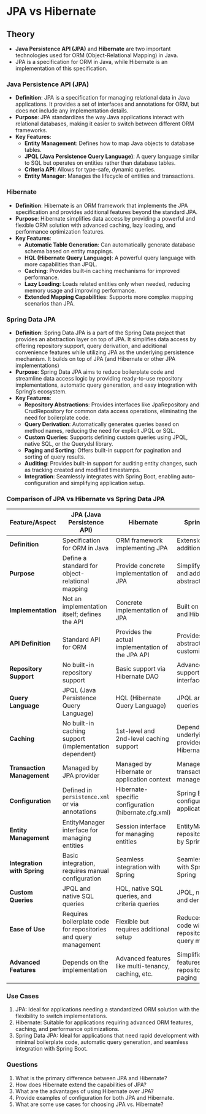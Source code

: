 # JPA vs Hibernate

## Theory

- **Java Persistence API (JPA)** and **Hibernate** are two important technologies used for ORM (Object-Relational Mapping) in Java.
- JPA is a specification for ORM in Java, while Hibernate is an implementation of this specification.

### Java Persistence API (JPA)

- **Definition**: JPA is a specification for managing relational data in Java applications. It provides a set of interfaces and annotations for ORM, but does not include any implementation details.
- **Purpose**: JPA standardizes the way Java applications interact with relational databases, making it easier to switch between different ORM frameworks.
- **Key Features**:
  - **Entity Management**: Defines how to map Java objects to database tables.
  - **JPQL (Java Persistence Query Language)**: A query language similar to SQL but operates on entities rather than database tables.
  - **Criteria API**: Allows for type-safe, dynamic queries.
  - **Entity Manager**: Manages the lifecycle of entities and transactions.

### Hibernate

- **Definition**: Hibernate is an ORM framework that implements the JPA specification and provides additional features beyond the standard JPA.
- **Purpose**: Hibernate simplifies data access by providing a powerful and flexible ORM solution with advanced caching, lazy loading, and performance optimization features.
- **Key Features**:
  - **Automatic Table Generation**: Can automatically generate database schema based on entity mappings.
  - **HQL (Hibernate Query Language)**: A powerful query language with more capabilities than JPQL.
  - **Caching**: Provides built-in caching mechanisms for improved performance.
  - **Lazy Loading**: Loads related entities only when needed, reducing memory usage and improving performance.
  - **Extended Mapping Capabilities**: Supports more complex mapping scenarios than JPA.

### Spring Data JPA

- **Definition**: Spring Data JPA is a part of the Spring Data project that provides an abstraction layer on top of JPA. It simplifies data access by offering repository support, query derivation, and additional convenience features while utilizing JPA as the underlying persistence mechanism. It builds on top of JPA (and Hibernate or other JPA implementations)
- **Purpose**: Spring Data JPA aims to reduce boilerplate code and streamline data access logic by providing ready-to-use repository implementations, automatic query generation, and easy integration with Spring’s ecosystem.
- **Key Features**:
  - **Repository Abstractions**: Provides interfaces like JpaRepository and CrudRepository for common data access operations, eliminating the need for boilerplate code.
  - **Query Derivation**: Automatically generates queries based on method names, reducing the need for explicit JPQL or SQL.
  - **Custom Queries**: Supports defining custom queries using JPQL, native SQL, or the Querydsl library.
  - **Paging and Sorting**: Offers built-in support for pagination and sorting of query results.
  - **Auditing**: Provides built-in support for auditing entity changes, such as tracking created and modified timestamps.
  - **Integration**: Seamlessly integrates with Spring Boot, enabling auto-configuration and simplifying application setup.

### Comparison of JPA vs Hibernate vs Spring Data JPA

| **Feature/Aspect**          | **JPA (Java Persistence API)**                                  | **Hibernate**                                        | **Spring Data JPA**                                          |
| --------------------------- | --------------------------------------------------------------- | ---------------------------------------------------- | ------------------------------------------------------------ |
| **Definition**              | Specification for ORM in Java                                   | ORM framework implementing JPA                       | Extension of JPA with additional features                    |
| **Purpose**                 | Define a standard for object-relational mapping                 | Provide concrete implementation of JPA               | Simplify JPA usage and add repository abstractions           |
| **Implementation**          | Not an implementation itself; defines the API                   | Concrete implementation of JPA                       | Built on top of JPA and Hibernate                            |
| **API Definition**          | Standard API for ORM                                            | Provides the actual implementation of the JPA API    | Provides repository abstractions and customizations          |
| **Repository Support**      | No built-in repository support                                  | Basic support via Hibernate DAO                      | Advanced repository support with interfaces                  |
| **Query Language**          | JPQL (Java Persistence Query Language)                          | HQL (Hibernate Query Language)                       | JPQL and derived queries                                     |
| **Caching**                 | No built-in caching support (implementation dependent)          | 1st-level and 2nd-level caching support              | Depends on the underlying JPA provider (e.g., Hibernate)     |
| **Transaction Management**  | Managed by JPA provider                                         | Managed by Hibernate or application context          | Managed by Spring’s transaction management system            |
| **Configuration**           | Defined in `persistence.xml` or via annotations                 | Hibernate-specific configuration (hibernate.cfg.xml) | Spring Boot auto-configuration or application.properties     |
| **Entity Management**       | EntityManager interface for managing entities                   | Session interface for managing entities              | EntityManager and repositories managed by Spring             |
| **Integration with Spring** | Basic integration, requires manual configuration                | Seamless integration with Spring                     | Seamless integration with Spring Boot and Spring             |
| **Custom Queries**          | JPQL and native SQL queries                                     | HQL, native SQL queries, and criteria queries        | JPQL, native SQL, and derived queries                        |
| **Ease of Use**             | Requires boilerplate code for repositories and query management | Flexible but requires additional setup               | Reduces boilerplate code with repositories and query methods |
| **Advanced Features**       | Depends on the implementation                                   | Advanced features like multi-tenancy, caching, etc.  | Simplifies complex features with repositories and paging     |

### Use Cases

1. JPA: Ideal for applications needing a standardized ORM solution with the flexibility to switch implementations.
2. Hibernate: Suitable for applications requiring advanced ORM features, caching, and performance optimizations.
3. Spring Data JPA: Ideal for applications that need rapid development with minimal boilerplate code, automatic query generation, and seamless integration with Spring Boot.

### Questions

1. What is the primary difference between JPA and Hibernate?
2. How does Hibernate extend the capabilities of JPA?
3. What are the advantages of using Hibernate over JPA?
4. Provide examples of configuration for both JPA and Hibernate.
5. What are some use cases for choosing JPA vs. Hibernate?
